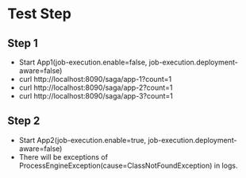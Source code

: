 # Test Step
## Step 1
- Start App1(job-execution.enable=false, job-execution.deployment-aware=false)
- curl http://localhost:8090/saga/app-1?count=1
- curl http://localhost:8090/saga/app-2?count=1
- curl http://localhost:8090/saga/app-3?count=1
## Step 2
- Start App2(job-execution.enable=true, job-execution.deployment-aware=false)
- There will be exceptions of ProcessEngineException(cause=ClassNotFoundException) in logs.